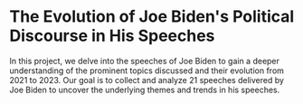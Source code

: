 # The Evolution of Joe Biden's Political Discourse in His Speeches
In this project, we delve into the speeches of Joe Biden to gain a deeper understanding of the prominent topics discussed and their evolution from 2021 to 2023. Our goal is to collect and analyze 21 speeches delivered by Joe Biden to uncover the underlying themes and trends in his speeches. 
